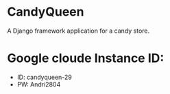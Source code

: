 # CandyQueen
A Django framework application for a candy store.

# Google cloude Instance ID:
- ID: candyqueen-29
- PW: Andri2804
